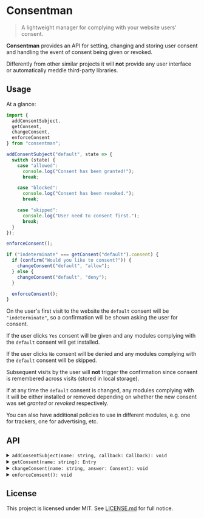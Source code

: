 # Consentman

> A lightweight manager for complying with your website users' consent.

**Consentman** provides an API for setting, changing and storing user consent and handling the event of consent being given or revoked.

Differently from other similar projects it will **not** provide any user interface or automatically meddle third-party libraries.

## Usage

At a glance:

```js
import {
  addConsentSubject,
  getConsent,
  changeConsent,
  enforceConsent
} from "consentman";

addConsentSubject("default", state => {
  switch (state) {
    case "allowed":
      console.log("Consent has been granted!");
      break;

    case "blocked":
      console.log("Consent has been revoked.");
      break;

    case "skipped":
      console.log("User need to consent first.");
      break;
  }
});

enforceConsent();

if ("indeterminate" === getConsent("default").consent) {
  if (confirm("Would you like to consent?")) {
    changeConsent("default", "allow");
  } else {
    changeConsent("default", "deny");
  }

  enforceConsent();
}
```

On the user's first visit to the website the `default` consent will be `"indeterminate"`, so a confirmation will be shown asking the user for consent.

If the user clicks `Yes` consent will be given and any modules complying with the `default` consent will get installed.

If the user clicks `No` consent will be denied and any modules complying with the `default` consent will be skipped.

Subsequent visits by the user will **not** trigger the confirmation since consent is remembered across visits (stored in local storage).

If at any time the `default` consent is changed, any modules complying with it will be either installed or removed depending on whether the new consent was set _granted_ or _revoked_ respectively.

You can also have additional policies to use in different modules, e.g. one for trackers, one for advertising, etc.

## API

<details>
  <summary>
    <code>addConsentSubject(name: string, callback: Callback): void</code>
  </summary>
  <p>Push new consent subject to the registry. A consent subject is a state machine that updates whenever <code>enforceConsent</code> is called. The next state depends on whether a consent of same name has been granted or revoked. Possible states are <code>"idle"</code>, <code>"allowed"</code> or <code>"blocked"</code> or <code>"skipped"</code>.</p>
</details>

<details>
  <summary>
    <code>getConsent(name: string): Entry</code>
  </summary>
  <p>Return current consent entry with a given <code>name</code>. A consent entry has the following interface:</p>
  <dl>
    <dt>name</dt>
    <dd>A string identifier.</dd>
    <dt>date</dt>
    <dd>Timestamp for when consent was last changed.</dd>
    <dt>consent</dt>
    <dd>The current consent policy. Either <code>"indeterminate"</code>, <code>"granted"</code> or <code>"revoked"</code>.</dd>
  </dl>
</details>

<details>
  <summary>
    <code>changeConsent(name: string, answer: Consent): void</code>
  </summary>
  <p>Update existing consent entry or create new one and save to storage.</p>
</details>

<details>
  <summary>
    <code>enforceConsent(): void</code>
  </summary>
  <p>Walk over registered consent subjects and update their states.</p>
</details>

## License

This project is licensed under MIT. See [LICENSE.md](LICENSE.md) for full notice.
